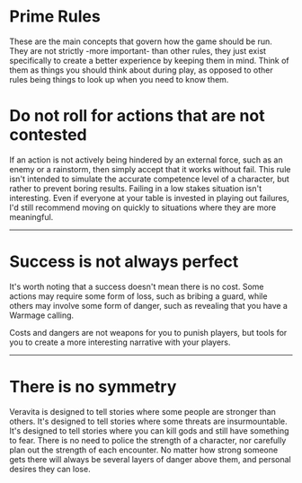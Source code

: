 # Prime Rules
These are the main concepts that govern how the game should be run. They are not strictly -more important- than other rules, they just exist specifically to create a better experience by keeping them in mind. Think of them as things you should think about during play, as opposed to other rules being things to look up when you need to know them.



# Do not roll for actions that are not contested
If an action is not actively being hindered by an external force, such as an enemy or a rainstorm, then simply accept that it works without fail. This rule isn't intended to simulate the accurate competence level of a character, but rather to prevent boring results. Failing in a low stakes situation isn't interesting. Even if everyone at your table is invested in playing out failures, I'd still recommend moving on quickly to situations where they are more meaningful.

---

# Success is not always perfect
It's worth noting that a success doesn't mean there is no cost. Some actions may require some form of loss, such as bribing a guard, while others may involve some form of danger, such as revealing that you have a Warmage calling.

Costs and dangers are not weapons for you to punish players, but tools for you to create a more interesting narrative with your players.

---

# There is no symmetry
Veravita is designed to tell stories where some people are stronger than others. It's designed to tell stories where some threats are insurmountable. It's designed to tell stories where you can kill gods and still have something to fear. There is no need to police the strength of a character, nor carefully plan out the strength of each encounter. No matter how strong someone gets there will always be several layers of danger above them, and personal desires they can lose.